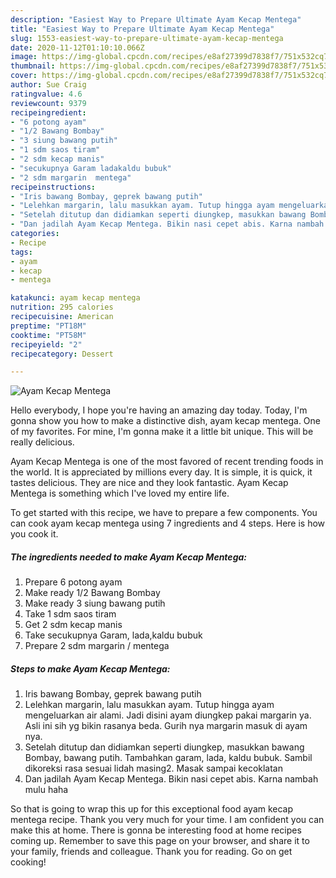 ```yaml
---
description: "Easiest Way to Prepare Ultimate Ayam Kecap Mentega"
title: "Easiest Way to Prepare Ultimate Ayam Kecap Mentega"
slug: 1553-easiest-way-to-prepare-ultimate-ayam-kecap-mentega
date: 2020-11-12T01:10:10.066Z
image: https://img-global.cpcdn.com/recipes/e8af27399d7838f7/751x532cq70/ayam-kecap-mentega-foto-resep-utama.jpg
thumbnail: https://img-global.cpcdn.com/recipes/e8af27399d7838f7/751x532cq70/ayam-kecap-mentega-foto-resep-utama.jpg
cover: https://img-global.cpcdn.com/recipes/e8af27399d7838f7/751x532cq70/ayam-kecap-mentega-foto-resep-utama.jpg
author: Sue Craig
ratingvalue: 4.6
reviewcount: 9379
recipeingredient:
- "6 potong ayam"
- "1/2 Bawang Bombay"
- "3 siung bawang putih"
- "1 sdm saos tiram"
- "2 sdm kecap manis"
- "secukupnya Garam ladakaldu bubuk"
- "2 sdm margarin  mentega"
recipeinstructions:
- "Iris bawang Bombay, geprek bawang putih"
- "Lelehkan margarin, lalu masukkan ayam. Tutup hingga ayam mengeluarkan air alami. Jadi disini ayam diungkep pakai margarin ya. Asli ini sih yg bikin rasanya beda. Gurih nya margarin masuk di ayam nya."
- "Setelah ditutup dan didiamkan seperti diungkep, masukkan bawang Bombay, bawang putih. Tambahkan garam, lada, kaldu bubuk. Sambil dikoreksi rasa sesuai lidah masing2. Masak sampai kecoklatan"
- "Dan jadilah Ayam Kecap Mentega. Bikin nasi cepet abis. Karna nambah mulu haha"
categories:
- Recipe
tags:
- ayam
- kecap
- mentega

katakunci: ayam kecap mentega 
nutrition: 295 calories
recipecuisine: American
preptime: "PT18M"
cooktime: "PT58M"
recipeyield: "2"
recipecategory: Dessert

---
```



![Ayam Kecap Mentega](https://img-global.cpcdn.com/recipes/e8af27399d7838f7/751x532cq70/ayam-kecap-mentega-foto-resep-utama.jpg)

Hello everybody, I hope you're having an amazing day today. Today, I'm gonna show you how to make a distinctive dish, ayam kecap mentega. One of my favorites. For mine, I'm gonna make it a little bit unique. This will be really delicious.

Ayam Kecap Mentega is one of the most favored of recent trending foods in the world. It is appreciated by millions every day. It is simple, it is quick, it tastes delicious. They are nice and they look fantastic. Ayam Kecap Mentega is something which I've loved my entire life.




To get started with this recipe, we have to prepare a few components. You can cook ayam kecap mentega using 7 ingredients and 4 steps. Here is how you cook it.

<!--inarticleads1-->

##### The ingredients needed to make Ayam Kecap Mentega:

1. Prepare 6 potong ayam
1. Make ready 1/2 Bawang Bombay
1. Make ready 3 siung bawang putih
1. Take 1 sdm saos tiram
1. Get 2 sdm kecap manis
1. Take secukupnya Garam, lada,kaldu bubuk
1. Prepare 2 sdm margarin / mentega




<!--inarticleads2-->

##### Steps to make Ayam Kecap Mentega:

1. Iris bawang Bombay, geprek bawang putih
1. Lelehkan margarin, lalu masukkan ayam. Tutup hingga ayam mengeluarkan air alami. Jadi disini ayam diungkep pakai margarin ya. Asli ini sih yg bikin rasanya beda. Gurih nya margarin masuk di ayam nya.
1. Setelah ditutup dan didiamkan seperti diungkep, masukkan bawang Bombay, bawang putih. Tambahkan garam, lada, kaldu bubuk. Sambil dikoreksi rasa sesuai lidah masing2. Masak sampai kecoklatan
1. Dan jadilah Ayam Kecap Mentega. Bikin nasi cepet abis. Karna nambah mulu haha




So that is going to wrap this up for this exceptional food ayam kecap mentega recipe. Thank you very much for your time. I am confident you can make this at home. There is gonna be interesting food at home recipes coming up. Remember to save this page on your browser, and share it to your family, friends and colleague. Thank you for reading. Go on get cooking!
